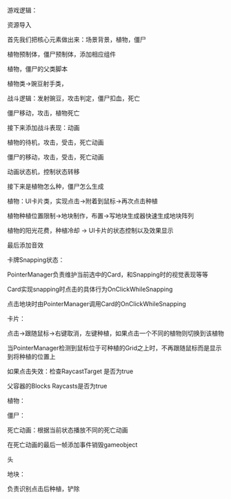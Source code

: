 游戏逻辑：



资源导入

首先我们把核心元素做出来：场景背景，植物，僵尸

植物预制体，僵尸预制体，添加相应组件

植物，僵尸的父类脚本

植物类->豌豆射手类，

战斗逻辑：发射豌豆，攻击判定，僵尸扣血，死亡

僵尸移动，攻击，植物死亡

接下来添加战斗表现：动画

植物的待机，攻击，受击，死亡动画

僵尸的移动，攻击，受击，死亡动画

动画状态机，控制状态转移

接下来是植物怎么种，僵尸怎么生成

植物：UI卡片类，实现点击->附着到鼠标->再次点击种植

植物种植位置限制->地块制作，布置->写地块生成器快速生成地块阵列

植物的阳光花费，种植冷却 -> UI卡片的状态控制以及效果显示



最后添加音效













卡牌Snapping状态：

PointerManager负责维护当前选中的Card，和Snapping时的视觉表现等等

Card实现snapping时点击的具体行为OnClickWhileSnapping

点击地块时由PointerManager调用Card的OnClickWhileSnapping

卡片：

点击->跟随鼠标->右键取消，左键种植，如果点击一个不同的植物则切换到该植物

当PointerManager检测到鼠标位于可种植的Grid之上时，不再跟随鼠标而是显示到将种植的位置上



如果点击失效：检查RaycastTarget 是否为true

父容器的Blocks Raycasts是否为true



植物：



僵尸：

死亡动画：根据当前状态播放不同的死亡动画

在死亡动画的最后一帧添加事件销毁gameobject

头



地块：

负责识别点击后种植，铲除
